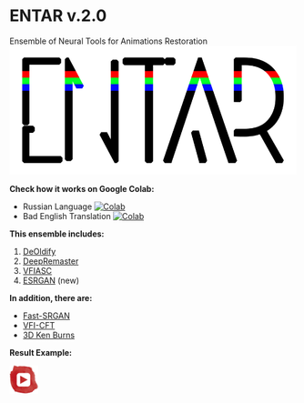 # ENTAR v.2.0
Ensemble of Neural Tools for Animations Restoration
![ENTAR](entar.png)

**Check how it works on Google Colab:**
- Russian Language [![Colab](https://camo.githubusercontent.com/52feade06f2fecbf006889a904d221e6a730c194/68747470733a2f2f636f6c61622e72657365617263682e676f6f676c652e636f6d2f6173736574732f636f6c61622d62616467652e737667)](https://colab.research.google.com/github/tg-bomze/ENTAR/blob/master/ENTAR_Rus.ipynb)
- Bad English Translation [![Colab](https://camo.githubusercontent.com/52feade06f2fecbf006889a904d221e6a730c194/68747470733a2f2f636f6c61622e72657365617263682e676f6f676c652e636f6d2f6173736574732f636f6c61622d62616467652e737667)](https://colab.research.google.com/github/tg-bomze/ENTAR/blob/master/ENTAR_Eng.ipynb)

**This ensemble includes:**
1. [DeOldify](https://github.com/jantic/DeOldify)
2. [DeepRemaster](https://github.com/satoshiiizuka/siggraphasia2019_remastering)
3. [VFIASC](https://github.com/sniklaus/sepconv-slomo)
4. [ESRGAN](https://github.com/xinntao/ESRGAN) (new)

**In addition, there are:**
- [Fast-SRGAN](https://github.com/HasnainRaz/Fast-SRGAN)
- [VFI-CFT](https://github.com/MortenHannemose/pytorch-vfi-cft)
- [3D Ken Burns](https://github.com/sniklaus/3d-ken-burns)

**Result Example:**

[![YouTube](youtube.png)](https://www.youtube.com/watch?v=TBOtb34I3NA)

